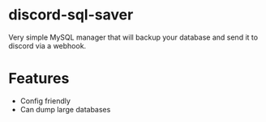 # discord-sql-saver
Very simple MySQL manager that will backup your database and send it to discord via a webhook. 

# Features
- Config friendly
- Can dump large databases